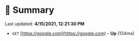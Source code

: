 # 📖 Summary
Last updated: **4/15/2021, 12:21:30 PM**

- `GET` [https://google.com](https://google.com) - **Up** (134ms)
